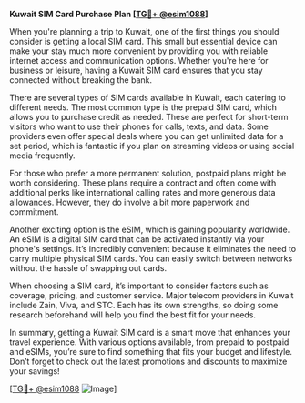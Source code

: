**Kuwait SIM Card Purchase Plan [[TG💪+ @esim1088](https://t.me/s/esim1088)]**

When you're planning a trip to Kuwait, one of the first things you should consider is getting a local SIM card. This small but essential device can make your stay much more convenient by providing you with reliable internet access and communication options. Whether you're here for business or leisure, having a Kuwait SIM card ensures that you stay connected without breaking the bank.

There are several types of SIM cards available in Kuwait, each catering to different needs. The most common type is the prepaid SIM card, which allows you to purchase credit as needed. These are perfect for short-term visitors who want to use their phones for calls, texts, and data. Some providers even offer special deals where you can get unlimited data for a set period, which is fantastic if you plan on streaming videos or using social media frequently.

For those who prefer a more permanent solution, postpaid plans might be worth considering. These plans require a contract and often come with additional perks like international calling rates and more generous data allowances. However, they do involve a bit more paperwork and commitment.

Another exciting option is the eSIM, which is gaining popularity worldwide. An eSIM is a digital SIM card that can be activated instantly via your phone's settings. It’s incredibly convenient because it eliminates the need to carry multiple physical SIM cards. You can easily switch between networks without the hassle of swapping out cards.

When choosing a SIM card, it’s important to consider factors such as coverage, pricing, and customer service. Major telecom providers in Kuwait include Zain, Viva, and STC. Each has its own strengths, so doing some research beforehand will help you find the best fit for your needs.

In summary, getting a Kuwait SIM card is a smart move that enhances your travel experience. With various options available, from prepaid to postpaid and eSIMs, you’re sure to find something that fits your budget and lifestyle. Don’t forget to check out the latest promotions and discounts to maximize your savings!

[[TG💪+ @esim1088](https://t.me/s/esim1088) ![Image](https://i.postimg.cc/Y0z9fWf4/image.png)]